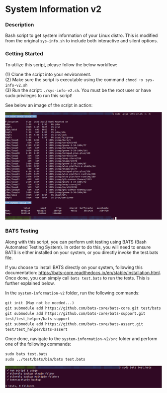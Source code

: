 # System Information v2

### Description
Bash script to get system information of your Linux distro. This is modified from the original `sys-info.sh` to include both interactive and silent options.

### Getting Started
To utilize this script, please follow the below workflow:

(1) Clone the script into your environment.\
(2) Make sure the script is executable using the command `chmod +x sys-info-v2.sh`\
(3) Run the script: `./sys-info-v2.sh`. You must be the root user or have sudo privileges to run this script!

See below an image of the script in action:

![Image of System information](https://github.com/markusewalker/Misc-Bash-Scripts/blob/master/system-information-v2/sys-info-v2.jpg)

### BATS Testing
Along with this script, you can perform unit testing using BATS (Bash Automated Testing System). In order to do this, you will need to ensure BATS is either installed on your system, or you directly invoke the test.bats file.

If you choose to install BATS directly on your system, following this documentation: https://bats-core.readthedocs.io/en/stable/installation.html. Once done, you can simply call `bats test.bats` to run the tests. This is further explained below.

In the `system-information-v2` folder, run the following commands:

`git init (May not be needed...)` \
`git submodule add https://github.com/bats-core/bats-core.git test/bats` \
`git submodule add https://github.com/bats-core/bats-support.git test/test_helper/bats-support` \
`git submodule add https://github.com/bats-core/bats-assert.git test/test_helper/bats-assert`

Once done, navigate to the `system-information-v2/src` folder and perform one of the following commands:

`sudo bats test.bats` \
`sudo ../test/bats/bin/bats test.bats`

![BATS Testing Result](https://github.com/markusewalker/Misc-Bash-Scripts/blob/master/backup-system/bats.jpg)
